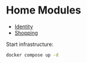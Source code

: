 # Home Modules

- [Identity](https://github.com/lukasz-duda/Home.Identity)
- [Shopping](https://github.com/lukasz-duda/Home.Shopping)

Start infrastructure:

```bash
docker compose up -d
```